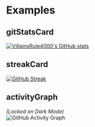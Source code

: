 # Examples
## gitStatsCard
[![VillainsRule4000's GitHub stats](https://github-readme-stats.vercel.app/api?username=VillainsRule4000)](https://github.com/VillainsRule4000/GithubAddons)
## streakCard
[![GitHub Streak](https://github-readme-streak-stats.herokuapp.com?user=VillainsRule4000&date_format=M%20j%5B%2C%20Y%5D)](https://git.io/streak-stats)
## activityGraph
_(Locked on Dark Mode)_<br>
![GitHub Activity Graph](https://activity-graph.herokuapp.com/graph?username=VillainsRule4000&theme=gotham)  
